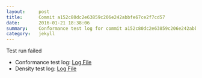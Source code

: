```yaml
---
layout:     post
title:      Commit a152c80dc2e63859c206e242abbfe67ce2f7cd57
date:       2016-01-21 18:38:06
summary:    Conformance test log for commit a152c80dc2e63859c206e242abbfe67ce2f7cd57.
category:   jekyll
---
```


Test run failed

- Conformance test log: [Log File](http://s3-us-west-2.amazonaws.com/kraken-e2e-logs/conformance/kraken_a152c80dc2e63859c206e242abbfe67ce2f7cd57_conformance.log)
- Density test log: [Log File](http://s3-us-west-2.amazonaws.com/kraken-e2e-logs/conformance/kraken_a152c80dc2e63859c206e242abbfe67ce2f7cd57_density.log)
